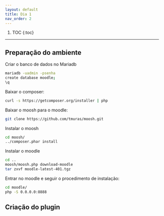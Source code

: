 ```yaml
---
layout: default
title: Dia 1
nav_order: 2
---
```

1. TOC
{:toc}
---

## Preparação do ambiente


Criar o banco de dados no Mariadb

```bash
mariadb -uadmin -psenha
create database moodle;
\q
```

Baixar o composer:

```bash
curl -s https://getcomposer.org/installer | php
```

Baixar o moosh para o moodle:

```bash
git clone https://github.com/tmuras/moosh.git
```

Instalar o moosh

```bash
cd moosh/
../composer.phar install
```

Instalar o moodle

```bash
cd ..
moosh/moosh.php download-moodle
tar zxvf moodle-latest-401.tgz
```


Entrar no moodle e seguir o procedimento de instalação:

```bash
cd moodle/
php -S 0.0.0.0:8888
```

## Criação do plugin


